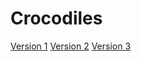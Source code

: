 # Crocodiles
[Version 1](https://jingles27.github.io/Crocodiles/Crocodiles1.html)
[Version 2](https://jingles27.github.io/Crocodiles/Crocodiles2.html)
[Version 3](https://jingles27.github.io/Crocodiles/Crocodiles3.html)
